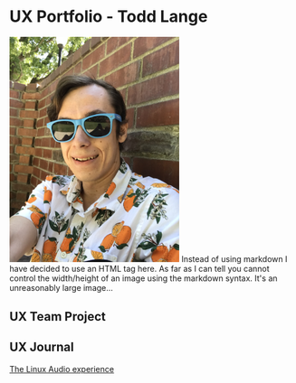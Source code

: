 # UX Portfolio - Todd Lange

<img src=/assets/me.jpeg width=300 alt="an image of me">
Instead of using markdown I have decided to use an HTML tag here. As far as I can tell you cannot control the width/height of an image using the markdown syntax. It's an unreasonably large image...

## UX Team Project


## UX Journal

[The Linux Audio experience](j01/)
